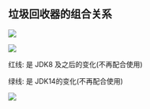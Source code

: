 ## 垃圾回收器的组合关系

![](https://youpaiyun.zongqilive.cn/image/20200608151553.png)

![](https://youpaiyun.zongqilive.cn/image/20200608151646.png)



红线: 是 JDK8 及之后的变化(不再配合使用)

绿线: 是 JDK14的变化(不再配合使用)

![](https://youpaiyun.zongqilive.cn/image/20200608151845.png)